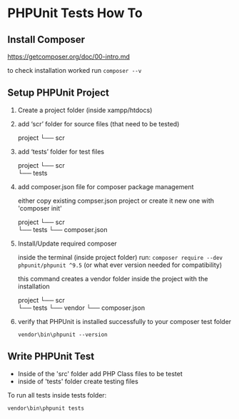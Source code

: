 # PHPUnit Tests How To

## Install Composer

https://getcomposer.org/doc/00-intro.md

to check installation worked run `composer --v`

## Setup PHPUnit Project

1. Create a project folder (inside xampp/htdocs)

2. add ‘scr’ folder for source files (that need to be tested)

   project
   └── scr

3. add ‘tests’ folder for test files

   project
   └── scr  
   └── tests

4. add composer.json file for composer package management

   either copy existing compser.json project
   or create it new one with 'composer init'

   project
   └── scr  
   └── tests
   └── composer.json

5. Install/Update required composer

   inside the terminal (inside project folder) run:
   `composer require --dev phpunit/phpunit ^9.5`
   (or what ever version needed for compatibility)

   this command creates a vendor folder inside the project with the installation

   project
   └── scr  
   └── tests
   └── vendor
   └── composer.json

6. verify that PHPUnit is installed successfully to your composer test folder

   `vendor\bin\phpunit --version`

## Write PHPUnit Test

- Inside of the 'src' folder add PHP Class files to be testet
- inside of 'tests' folder create testing files

To run all tests inside tests folder:

`vendor\bin\phpunit tests`
